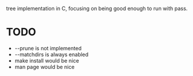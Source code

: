 tree implementation in C, focusing on being good enough to run with pass.

# TODO

- --prune is not implemented
- --matchdirs is always enabled
- make install would be nice
- man page would be nice

